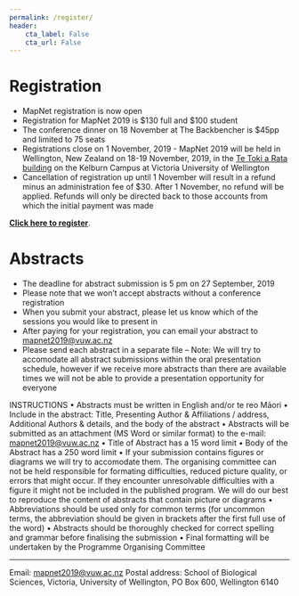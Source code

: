 ```yaml
---
permalink: /register/
header:
    cta_label: False
    cta_url: False
---
```


<span></span>

# Registration

- MapNet registration is now open 
- Registration for MapNet 2019 is $130 full and $100 student
- The conference dinner on 18 November at The Backbencher is $45pp and limited to 75 seats 
- Registrations close on 1 November, 2019 - MapNet 2019 will be held in Wellington, New Zealand on 18-19 November, 2019, in the [Te Toki a Rata building](https://goo.gl/maps/c8pcsTwHtF8RyR5u9) on the Kelburn Campus at Victoria University of Wellington
- Cancellation of registration up until 1 November will result in a refund minus an administration fee of $30. After 1 November, no refund will be applied. Refunds will only be directed back to those accounts from which the initial payment was made

**[Click here to register](https://vuw.eventsair.com/mapnet-2019/mapnet2019)**.

# Abstracts

- The deadline for abstract submission is 5 pm on 27 September, 2019
- Please note that we won’t accept abstracts without a conference registration
- When you submit your abstract, please let us know which of the sessions you would like to present in
- After paying for your registration, you can email your abstract to <mapnet2019@vuw.ac.nz>
- Please send each abstract in a separate file
– Note: We will try to accomodate all abstract submissions within the oral presentation schedule, however if we receive more abstracts than there are available times we will not be able to provide a presentation opportunity for everyone

INSTRUCTIONS
• Abstracts must be written in English and/or te reo Māori
• Include in the abstract: Title, Presenting Author & Affiliations / address, Additional Authors & details, and the body of the abstract
• Abstracts will be submitted as an attachment (MS Word or similar format) to the e-mail: mapnet2019@vuw.ac.nz
• Title of Abstract has a 15 word limit
• Body of the Abstract has a 250 word limit
• If your submission contains figures or diagrams we will try to accomodate them. The organising committee can not be held responsible for formating difficulties, reduced picture quality, or errors that might occur. If they encounter unresolvable difficulties with a figure it might not be included in the published program. We will do our best to reproduce the content of abstracts that contain picture or diagrams
• Abbreviations should be used only for common terms (for uncommon terms, the abbreviation should be given in brackets after the first full use of the word)
• Abstracts should be thoroughly checked for correct spelling and grammar before finalising the submission
• Final formatting will be undertaken by the Programme Organising Committee


________________________________________
Email: <mapnet2019@vuw.ac.nz>
Postal address: School of Biological Sciences, Victoria, University of Wellington, PO Box 600, Wellington 6140

